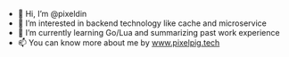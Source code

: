 - 👋 Hi, I’m @pixeldin
- 👀 I’m interested in backend technology like cache and microservice 
- 🌱 I’m currently learning Go/Lua and summarizing past work experience
- 📫 You can know more about me by www.pixelpig.tech

<!---
pixeldin/pixeldin is a ✨ special ✨ repository because its `README.md` (this file) appears on your GitHub profile.
You can click the Preview link to take a look at your changes.
--->
